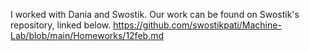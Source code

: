 I worked with Dania and Swostik. Our work can be found on Swostik's repository, linked below. 
https://github.com/swostikpati/Machine-Lab/blob/main/Homeworks/12feb.md
